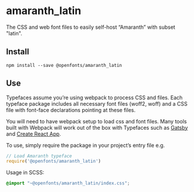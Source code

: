
# amaranth_latin

The CSS and web font files to easily self-host “Amaranth” with subset "latin".

## Install

`npm install --save @openfonts/amaranth_latin`

## Use

Typefaces assume you’re using webpack to process CSS and files. Each typeface
package includes all necessary font files (woff2, woff) and a CSS file with
font-face declarations pointing at these files.

You will need to have webpack setup to load css and font files. Many tools built
with Webpack will work out of the box with Typefaces such as [Gatsby](https://github.com/gatsbyjs/gatsby)
and [Create React App](https://github.com/facebookincubator/create-react-app).

To use, simply require the package in your project’s entry file e.g.

```javascript
// Load Amaranth typeface
require('@openfonts/amaranth_latin')
```

Usage in SCSS:
```scss
@import "~@openfonts/amaranth_latin/index.css";
```
